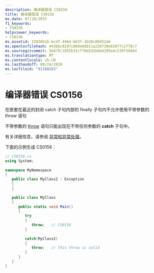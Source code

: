 ```yaml
---
description: 编译器错误 CS0156
title: 编译器错误 CS0156
ms.date: 07/20/2015
f1_keywords:
- CS0156
helpviewer_keywords:
- CS0156
ms.assetid: 32026b1b-bcd7-4464-b63f-3b38c00452a6
ms.openlocfilehash: 443bbc8287c860e0db11a228738e63077c2778c7
ms.sourcegitcommit: 5b475c1855b32cf78d2d1bbb4295e4c236f39464
ms.translationtype: MT
ms.contentlocale: zh-CN
ms.lasthandoff: 09/24/2020
ms.locfileid: "91160263"
---
```

# <a name="compiler-error-cs0156"></a>编译器错误 CS0156

在嵌套在最近的封闭 catch 子句内部的 finally 子句内不允许使用不带参数的 throw 语句  
  
 不带参数的 [throw](../language-reference/keywords/throw.md) 语句只能出现在不带任何参数的 **catch** 子句中。  
  
 有关详细信息，请参阅 [异常和异常处理](../programming-guide/exceptions/index.md)。  
  
 下面的示例生成 CS0156：  
  
```csharp  
// CS0156.cs  
using System;  
  
namespace MyNamespace  
{  
   public class MyClass2 : Exception  
   {  
   }  
  
   public class MyClass  
   {  
      public static void Main()  
      {  
         try  
         {  
            throw;   // CS0156  
         }  
  
         catch(MyClass2)  
         {  
            throw;   // this throw is valid  
         }  
      }  
   }  
}  
```
